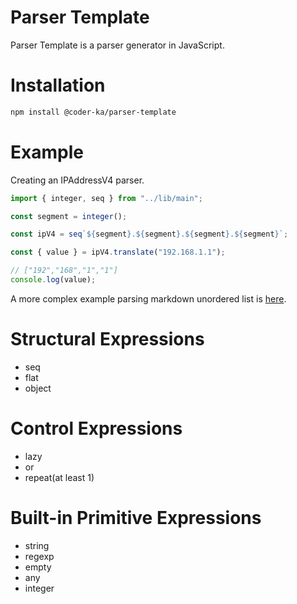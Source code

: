 # Parser Template

Parser Template is a parser generator in JavaScript.

# Installation

```bash
npm install @coder-ka/parser-template
```

# Example

Creating an IPAddressV4 parser.

```ts
import { integer, seq } from "../lib/main";

const segment = integer();

const ipV4 = seq`${segment}.${segment}.${segment}.${segment}`;

const { value } = ipV4.translate("192.168.1.1");

// ["192","168","1","1"]
console.log(value);
```

A more complex example parsing markdown unordered list is [here](./tests/md-ul.test.ts).

# Structural Expressions

- seq
- flat
- object

# Control Expressions

- lazy
- or
- repeat(at least 1)

# Built-in Primitive Expressions

- string
- regexp
- empty
- any
- integer
